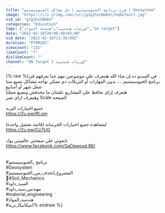 ```yaml
---
title: "شرح برنامج الجيوسيستيم | حل مشاكل الجيوسيستيم | Geosystem"
image: "https:\/\/i.ytimg.com\/vi\/gJg1hxCBmbU\/hqdefault.jpg"
vid_id: "gJg1hxCBmbU"
categories: "Education"
tags: ["كورسات هندسية","هندسة المواد","on target"]
date: "2022-02-18T20:08:48+03:00"
vid_date: "2022-02-16T13:30:09Z"
duration: "PT9M18S"
viewcount: "132"
likeCount: "7"
dislikeCount: ""
channel: "ON Target I كورسات هندسية"
---
```

{% raw %}في الفيديو ده إن شاء الله هنتعرف علي موضوعين مهم جدا نعرفهم في برنامج الجيوسيستيم .... بدون المهارات أو التريكات دي ممكن نواجه مشاكل تضيع مننا شغل شهر أو أسابيع<br />هنعرف إزاي نحافظ علي المشاريع علشان ما تتحذفش وتضيع شغلنا<br />وهنعرف ازاي نغير Scale  الصفحة<br /><br />جميع اختبارات التربة<br /><a rel="nofollow" target="blank" href="https://2u.pw/tfLqm">https://2u.pw/tfLqm</a><br /><br />لمشاهدة جميع اختبارات الخرسانة (قائمة تشغيل واحدة)<br /><a rel="nofollow" target="blank" href="https://2u.pw/Cz7UG">https://2u.pw/Cz7UG</a><br /><br />تابعوني علي صفحتي عالفيس بوك <br /><a rel="nofollow" target="blank" href="https://www.facebook.com/SaDawoud.86/">https://www.facebook.com/SaDawoud.86/</a><br /><br /><br />#برنامج _الجيوسيستيم<br />#Geosystem<br />#المشروع_اتحذف_من_الجيوسيستيم<br />#ٍSoil_Mechanics<br />#السيد_داود<br />#مهندس_سيد_داود<br />#material_engineering<br />#هندسة_المواد<br />#ميكانيكا_تربة{% endraw %}
